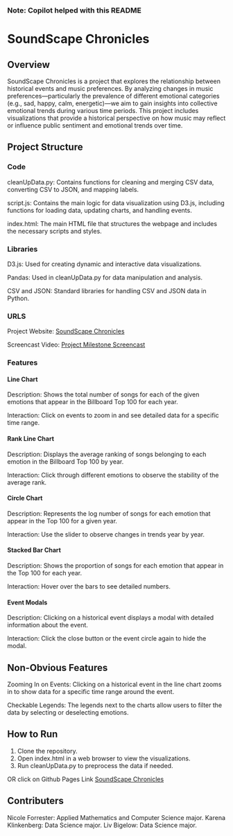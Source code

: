 ### Note: Copilot helped with this README

# SoundScape Chronicles

## Overview

SoundScape Chronicles is a project that explores the relationship between historical events and music preferences. By analyzing changes in music preferences—particularly the prevalence of different emotional categories (e.g., sad, happy, calm, energetic)—we aim to gain insights into collective emotional trends during various time periods. This project includes visualizations that provide a historical perspective on how music may reflect or influence public sentiment and emotional trends over time.

## Project Structure

### Code

cleanUpData.py: Contains functions for cleaning and merging CSV data, converting CSV to JSON, and mapping labels.

script.js: Contains the main logic for data visualization using D3.js, including functions for loading data, updating charts, and handling events.

index.html: The main HTML file that structures the webpage and includes the necessary scripts and styles.

### Libraries

D3.js: Used for creating dynamic and interactive data visualizations.

Pandas: Used in cleanUpData.py for data manipulation and analysis.

CSV and JSON: Standard libraries for handling CSV and JSON data in Python.

### URLS

Project Website: [SoundScape Chronicles](https://dataviscourse2024.github.io/group-project-soundscape-chronicles/)

Screencast Video: [Project Milestone Screencast](https://youtu.be/96eMRyBfKro)

### Features

#### Line Chart

Description: Shows the total number of songs for each of the given emotions that appear in the Billboard Top 100 for each year.

Interaction: Click on events to zoom in and see detailed data for a specific time range.

#### Rank Line Chart

Description: Displays the average ranking of songs belonging to each emotion in the Billboard Top 100 by year.

Interaction: Click through different emotions to observe the stability of the average rank.

#### Circle Chart

Description: Represents the log number of songs for each emotion that appear in the Top 100 for a given year.

Interaction: Use the slider to observe changes in trends year by year.

#### Stacked Bar Chart

Description: Shows the proportion of songs for each emotion that appear in the Top 100 for each year.

Interaction: Hover over the bars to see detailed numbers.

#### Event Modals

Description: Clicking on a historical event displays a modal with detailed information about the event.

Interaction: Click the close button or the event circle again to hide the modal.

## Non-Obvious Features

Zooming In on Events: Clicking on a historical event in the line chart zooms in to show data for a specific time range around the event.


Checkable Legends: The legends next to the charts allow users to filter the data by selecting or deselecting emotions.

## How to Run

1. Clone the repository.
2. Open index.html in a web browser to view the visualizations.
3. Run cleanUpData.py to preprocess the data if needed.

OR click on Github Pages Link [SoundScape Chronicles](https://dataviscourse2024.github.io/group-project-soundscape-chronicles/)

## Contributers

Nicole Forrester: Applied Mathematics and Computer Science major.
Karena Klinkenberg: Data Science major.
Liv Bigelow: Data Science major.
